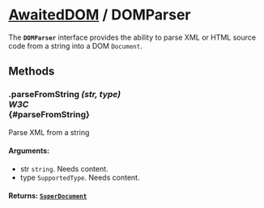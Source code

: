 # [AwaitedDOM](../basic-client/awaited-dom) <span>/</span> DOMParser

<div class='overview'><span class="seoSummary">The <strong><code>DOMParser</code></strong> interface provides the ability to parse XML or HTML source code from a string into a DOM <code>Document</code>.</span></div>

## Methods

### .parseFromString *(str, type)* <div class="specs"><i>W3C</i></div> {#parseFromString}

Parse XML from a string

#### **Arguments**:


 - str `string`. Needs content.
 - type `SupportedType`. Needs content.

#### **Returns**: [`SuperDocument`](./super-document.md)
